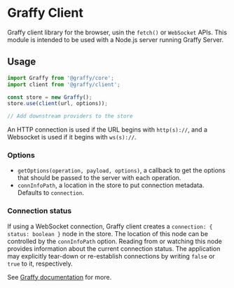 # Graffy Client

Graffy client library for the browser, usin the `fetch()` or `WebSocket` APIs. This module is intended to be used with a Node.js server running Graffy Server.

## Usage

```js
import Graffy from '@graffy/core';
import client from '@graffy/client';

const store = new Graffy();
store.use(client(url, options));

// Add downstream providers to the store
```

An HTTP connection is used if the URL begins with `http(s)://`, and a Websocket is used if it begins with `ws(s)://`.

### Options

- `getOptions(operation, payload, options)`, a callback to get the options that should be passed to the server with each operation.
- `connInfoPath`, a location in the store to put connection metadata. Defaults to `connection`.

### Connection status

If using a WebSocket connection, Graffy client creates a `connection: { status: boolean }` node in the store. The location of this node can be controlled by the `connInfoPath` option. Reading from or watching this node provides information about the current connection status. The application may explicitly tear-down or re-establish connections by writing `false` or `true` to it, respectively.

See [Graffy documentation](https://graffy.org#/GraffyClient) for more.

